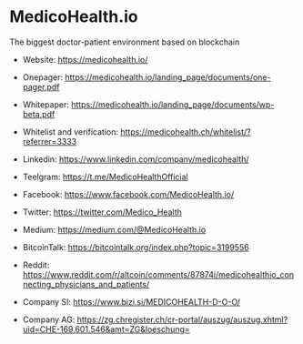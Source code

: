 # MedicoHealth.io
The biggest doctor-patient environment based on blockchain

- Website: https://medicohealth.io/

- Onepager: https://medicohealth.io/landing_page/documents/one-pager.pdf

- Whitepaper: https://medicohealth.io/landing_page/documents/wp-beta.pdf

- Whitelist and verification: https://medicohealth.ch/whitelist/?referrer=3333

- Linkedin: https://www.linkedin.com/company/medicohealth/

- Teelgram: https://t.me/MedicoHealthOfficial

- Facebook: https://www.facebook.com/MedicoHealth.io/

- Twitter: https://twitter.com/Medico_Health

- Medium: https://medium.com/@MedicoHealth.io

- BitcoinTalk: https://bitcointalk.org/index.php?topic=3199556

- Reddit: https://www.reddit.com/r/altcoin/comments/87874i/medicohealthio_connecting_physicians_and_patients/

- Company SI: https://www.bizi.si/MEDICOHEALTH-D-O-O/
- Company AG: https://zg.chregister.ch/cr-portal/auszug/auszug.xhtml?uid=CHE-169.601.546&amt=ZG&loeschung=

